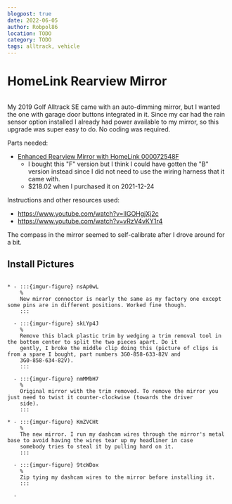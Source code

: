 ```yaml
---
blogpost: true
date: 2022-06-05
author: Robpol86
location: TODO
category: TODO
tags: alltrack, vehicle
---
```


# HomeLink Rearview Mirror

```{imgur-figure} Cvf4Nmp.gif
```

My 2019 Golf Alltrack SE came with an auto-dimming mirror, but I wanted the one with garage door buttons integrated in it.
Since my car had the rain sensor option installed I already had power available to my mirror, so this upgrade was super easy
to do. No coding was required.

Parts needed:

* [Enhanced Rearview Mirror with HomeLink 000072548F](https://parts.vw.com/p/Volkswagen_2019_Alltrack-SE-Wagon-18L-MT/Enhanced-Rearview-Mirror-with-HomeLink/68023762/000072548F.html)
  * I bought this "F" version but I think I could have gotten the "B" version instead since I did not need to use the
    wiring harness that it came with.
  * $218.02 when I purchased it on 2021-12-24

Instructions and other resources used:

* https://www.youtube.com/watch?v=lIGOHgjXj2c
* https://www.youtube.com/watch?v=vRzV4vKY1r4

The compass in the mirror seemed to self-calibrate after I drove around for a bit.

## Install Pictures

```{list-table}

* - :::{imgur-figure} nsAp0wL
    %
    New mirror connector is nearly the same as my factory one except some pins are in different positions. Worked fine though.
    :::

  - :::{imgur-figure} skLYp4J
    %
    Remove this black plastic trim by wedging a trim removal tool in the bottom center to split the two pieces apart. Do it
    gently, I broke the middle clip doing this (picture of clips is from a spare I bought, part numbers 3G0-858-633-82V and
    3G0-858-634-82V).
    :::

  - :::{imgur-figure} nmMMbH7
    %
    Original mirror with the trim removed. To remove the mirror you just need to twist it counter-clockwise (towards the driver
    side).
    :::

* - :::{imgur-figure} KmZVCHt
    %
    The new mirror. I run my dashcam wires through the mirror's metal base to avoid having the wires tear up my headliner in case
    somebody tries to steal it by pulling hard on it.
    :::

  - :::{imgur-figure} 9tcWDox
    %
    Zip tying my dashcam wires to the mirror before installing it.
    :::

  -
```
